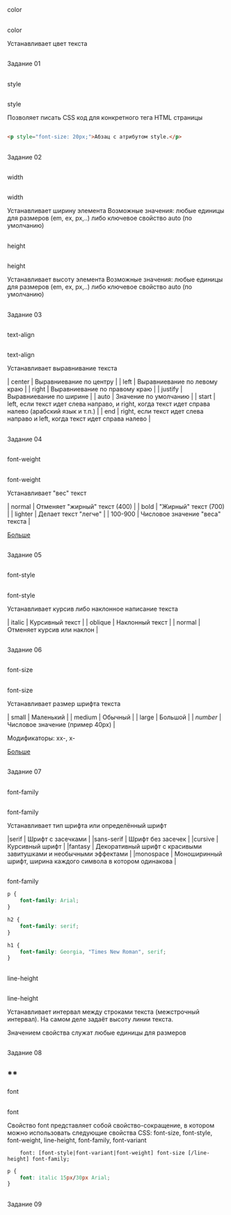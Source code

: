 ## 
color



## 
color

Устанавливает цвет текста



## 
Задание 01



##
style



##
style

Позволяет писать CSS код для конкретного тега HTML страницы



##
```html
<p style="font-size: 20px;">Абзац с атрибутом style.</p>
```



## 
Задание 02



##
width



##
width

Устанавливает ширину элемента
Возможные значения: любые единицы для размеров (em, ex, px,..) либо ключевое свойство auto (по умолчанию)



##
height



##
height

Устанавливает высоту элемента
Возможные значения: любые единицы для размеров (em, ex, px,..) либо ключевое свойство auto (по умолчанию)



## 
Задание 03



##
text-align



##
text-align

Устанавливает выравнивание текста

| center  | Выравниевание по центру |
| left    | Выравниевание по левому краю |
| right   | Выравниевание по правому краю |
| justify | Выравниевание по ширине |
| auto    | Значение по умолчанию |
| start   | left, если текст идет слева направо, и right, когда текст идет справа налево (арабский язык и т.п.) |
| end     | right, если текст идет слева направо и left, когда текст идет справа налево |



## 
Задание 04



##
font-weight



##
font-weight

Устанавливает "вес" текст

| normal  | Отменяет "жирный" текст (400) |
| bold    | "Жирный" текст (700) |
| lighter | Делает текст "легче" |
| 100-900 | Числовое значение "веса" текста |

[Больше](https://developer.mozilla.org/en-US/docs/Web/CSS/font-weight)



## 
Задание 05



##
font-style



##
font-style

Устанавливает курсив либо наклонное написание текста

| italic  | Курсивный текст |
| oblique | Наклонный текст |
| normal  | Отменяет курсив или наклон |



## 
Задание 06



##
font-size



##
font-size

Устанавливает размер шрифта текста

| small    | Маленький |
| medium   | Обычный |
| large    | Большой |
| *number* | Числовое значение (пример 40px) |

Модификаторы: xx-, x-

[Больше](https://www.w3schools.com/cssref/pr_font_font-size.asp)




## 
Задание 07



##
font-family



##
font-family

Устанавливает тип шрифта или определённый шрифт

|serif	    | Шрифт с засечками |
|sans-serif	| Шрифт без засечек |
|cursive	| Курсивный шрифт |
|fantasy	| Декоративный шрифт с красивыми завитушками и необычными эффектами |
|monospace	| Моноширинный шрифт, ширина каждого символа в котором одинакова |



##
font-family

```css
p {
	font-family: Arial;
}

h2 {
	font-family: serif;
}

h1 {
	font-family: Georgia, "Times New Roman", serif;
}
```



##
line-height



##
line-height

Устанавливает интервал между строками текста (межстрочный интервал).
На самом деле задаёт высоту линии текста.

Значением свойства служат любые единицы для размеров



## 
Задание 08



## **
font



##
font

Свойство font представляет собой свойство-сокращение, в котором можно использовать следующие свойства CSS: font-size, font-style, font-weight, line-height, font-family, font-variant

```
    font: [font-style|font-variant|font-weight] font-size [/line-height] font-family;
```

```css
p {
	font: italic 15px/30px Arial;
}
```



## 
Задание 09